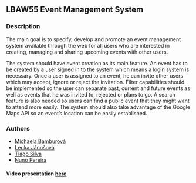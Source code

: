 ## LBAW55 Event Management System

### Description
The main goal is to specify, develop and promote an event management system available through the web for all users who are interested in creating, managing and sharing upcoming events with other users.

The system should have event creation as its main feature. An event has to be created by a user signed in to the system which means a login system is necessary. Once a user is assigned to an event, he can invite other users which may accept, ignore or reject the invitation. Filter capabilities should be implemented so the user can separate past, current and future events as well as events that he was invited to, rejected or plans to go. A search feature is also needed so users can find a public event that they might want to attend more easily. The system should also take advantage of the Google Maps API so an event’s location can be easily established.

### Authors

* [Michaela Bamburová](https://github.com/mbamburova)
* [Lenka Jánošová](https://github.com/janosova5)
* [Tiago Silva](https://github.com/TADias)
* [Nuno Pereira](https://github.com/nunopereira23)

#### Video presentation [here](https://streamable.com/t8j7y)
